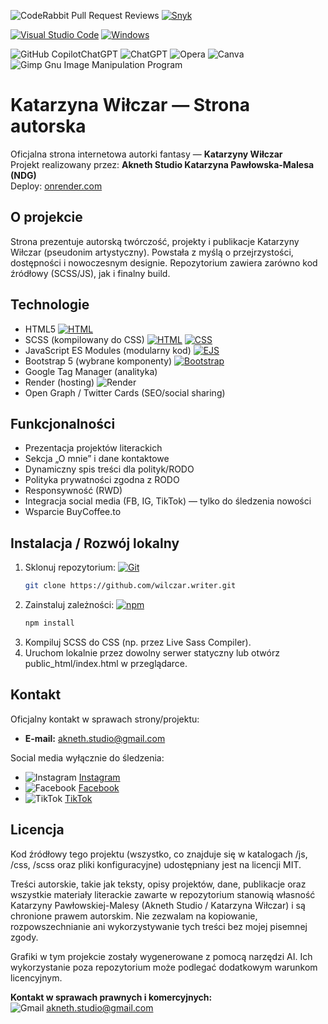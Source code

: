 ![CodeRabbit Pull Request Reviews](https://img.shields.io/coderabbit/prs/github/reisene/wilczar.writer?utm_source=oss&utm_medium=github&utm_campaign=reisene%2Fwilczar.writer&labelColor=171717&color=FF570A&link=https%3A%2F%2Fcoderabbit.ai&label=CodeRabbit+Reviews) [![Snyk](https://img.shields.io/badge/Snyk-4C4A73?logo=snyk&logoColor=fff)](#)

[![Visual Studio Code](https://custom-icon-badges.demolab.com/badge/Visual%20Studio%20Code-0078d7.svg?logo=vsc&logoColor=white)](#) [![Windows](https://custom-icon-badges.demolab.com/badge/Windows-0078D6?logo=windows11&logoColor=white)](#)

![GitHub Copilot](https://img.shields.io/badge/github_copilot-8957E5?style=plastic&logo=github-copilot&logoColor=white)ChatGPT ![ChatGPT](https://img.shields.io/badge/chatGPT-74aa9c?style=plastic&logo=openai&logoColor=white) ![Opera](https://img.shields.io/badge/Opera-FF1B2D?style=plastic&logo=Opera&logoColor=white) ![Canva](https://img.shields.io/badge/Canva-%2300C4CC.svg?style=plastic&logo=Canva&logoColor=white) ![Gimp Gnu Image Manipulation Program](https://img.shields.io/badge/Gimp-657D8B?style=plastic&logo=gimp&logoColor=FFFFFF)

# Katarzyna Wiłczar — Strona autorska

Oficjalna strona internetowa autorki fantasy — **Katarzyny Wiłczar**  
Projekt realizowany przez: **Akneth Studio Katarzyna Pawłowska-Malesa (NDG)**  
Deploy: [onrender.com](https://katarzyna-wilczar-writer.onrender.com)

## O projekcie

Strona prezentuje autorską twórczość, projekty i publikacje Katarzyny Wiłczar (pseudonim artystyczny). Powstała z myślą o przejrzystości, dostępności i nowoczesnym designie. Repozytorium zawiera zarówno kod źródłowy (SCSS/JS), jak i finalny build.

## Technologie

- HTML5 [![HTML](https://img.shields.io/badge/HTML-%23E34F26.svg?logo=html5&logoColor=white)](#) 
- SCSS (kompilowany do CSS) [![HTML](https://img.shields.io/badge/HTML-%23E34F26.svg?logo=html5&logoColor=white)](#) [![CSS](https://img.shields.io/badge/CSS-1572B6?logo=css3&logoColor=fff)](#) 
- JavaScript ES Modules (modularny kod) [![EJS](https://img.shields.io/badge/EJS-B4CA65?logo=ejs&logoColor=fff)](#)
- Bootstrap 5 (wybrane komponenty) [![Bootstrap](https://img.shields.io/badge/Bootstrap-7952B3?logo=bootstrap&logoColor=fff)](#)
- Google Tag Manager (analityka)
- Render (hosting) ![Render](https://img.shields.io/badge/Render-%46E3B7.svg?style=plastic&logo=render&logoColor=white)
- Open Graph / Twitter Cards (SEO/social sharing)

## Funkcjonalności

- Prezentacja projektów literackich
- Sekcja „O mnie” i dane kontaktowe
- Dynamiczny spis treści dla polityk/RODO
- Polityka prywatności zgodna z RODO
- Responsywność (RWD)
- Integracja social media (FB, IG, TikTok) — tylko do śledzenia nowości
- Wsparcie BuyCoffee.to

## Instalacja / Rozwój lokalny
1. Sklonuj repozytorium:
   [![Git](https://img.shields.io/badge/Git-F05032?logo=git&logoColor=fff)](#)
    ```bash
    git clone https://github.com/wilczar.writer.git
    ```
2. Zainstaluj zależności:
   [![npm](https://img.shields.io/badge/npm-CB3837?logo=npm&logoColor=fff)](#)
    ```bash
    npm install
    ```
3. Kompiluj SCSS do CSS (np. przez Live Sass Compiler).
4. Uruchom lokalnie przez dowolny serwer statyczny lub otwórz public_html/index.html w przeglądarce.

## Kontakt

Oficjalny kontakt w sprawach strony/projektu:

- **E-mail:** akneth.studio@gmail.com

Social media wyłącznie do śledzenia:

- ![Instagram](https://img.shields.io/badge/Instagram-%23E4405F.svg?style=plastic&logo=Instagram&logoColor=white) [Instagram](https://www.instagram.com/akneth_writer/)
- ![Facebook](https://img.shields.io/badge/Facebook-%231877F2.svg?style=plastic&logo=Facebook&logoColor=white) [Facebook](https://www.facebook.com/akneth.writer)
- ![TikTok](https://img.shields.io/badge/TikTok-%23000000.svg?style=plastic&logo=TikTok&logoColor=white) [TikTok](https://www.tiktok.com/@akneth_writer)

## Licencja

Kod źródłowy tego projektu (wszystko, co znajduje się w katalogach /js, /css, /scss oraz pliki konfiguracyjne) udostępniany jest na licencji MIT.

Treści autorskie, takie jak teksty, opisy projektów, dane, publikacje oraz wszystkie materiały literackie zawarte w repozytorium stanowią własność Katarzyny Pawłowskiej-Malesy (Akneth Studio / Katarzyna Wiłczar) i są chronione prawem autorskim. Nie zezwalam na kopiowanie, rozpowszechnianie ani wykorzystywanie tych treści bez mojej pisemnej zgody.

Grafiki w tym projekcie zostały wygenerowane z pomocą narzędzi AI. Ich wykorzystanie poza repozytorium może podlegać dodatkowym warunkom licencyjnym.

**Kontakt w sprawach prawnych i komercyjnych:**  
![Gmail](https://img.shields.io/badge/Gmail-D14836?style=plastic&logo=gmail&logoColor=white)  akneth.studio@gmail.com

